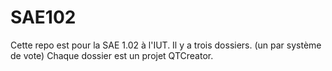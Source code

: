# SAE102

Cette repo est pour la SAE 1.02 à l'IUT.
Il y a trois dossiers. (un par système de vote)
Chaque dossier est un projet QTCreator.
